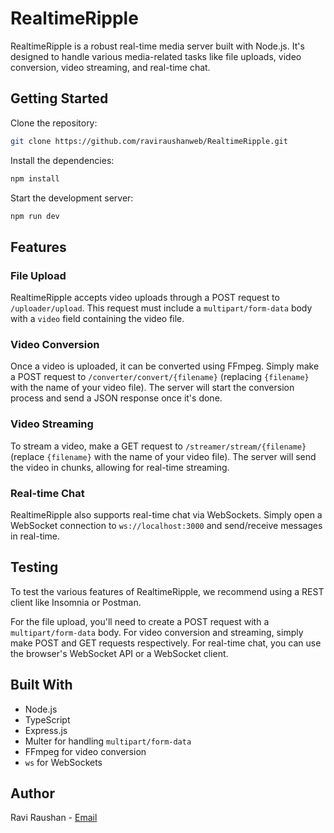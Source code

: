 # RealtimeRipple
RealtimeRipple is a robust real-time media server built with Node.js. It's designed to handle various media-related tasks like file uploads, video conversion, video streaming, and real-time chat.

## Getting Started

Clone the repository:

```bash
git clone https://github.com/raviraushanweb/RealtimeRipple.git
```

Install the dependencies:

```bash
npm install
```

Start the development server:

```bash
npm run dev
```

## Features

### File Upload

RealtimeRipple accepts video uploads through a POST request to `/uploader/upload`. This request must include a `multipart/form-data` body with a `video` field containing the video file.

### Video Conversion

Once a video is uploaded, it can be converted using FFmpeg. Simply make a POST request to `/converter/convert/{filename}` (replacing `{filename}` with the name of your video file). The server will start the conversion process and send a JSON response once it's done.

### Video Streaming

To stream a video, make a GET request to `/streamer/stream/{filename}` (replace `{filename}` with the name of your video file). The server will send the video in chunks, allowing for real-time streaming.

### Real-time Chat

RealtimeRipple also supports real-time chat via WebSockets. Simply open a WebSocket connection to `ws://localhost:3000` and send/receive messages in real-time.

## Testing

To test the various features of RealtimeRipple, we recommend using a REST client like Insomnia or Postman.

For the file upload, you'll need to create a POST request with a `multipart/form-data` body. For video conversion and streaming, simply make POST and GET requests respectively. For real-time chat, you can use the browser's WebSocket API or a WebSocket client.

## Built With

- Node.js
- TypeScript
- Express.js
- Multer for handling `multipart/form-data`
- FFmpeg for video conversion
- `ws` for WebSockets

## Author

Ravi Raushan - [Email](mailto:raviraushanweb@gmail.com)
